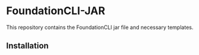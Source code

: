 # FoundationCLI-JAR

This repository contains the FoundationCLI jar file and necessary templates. 

## Installation
<to be completed>
  
  
